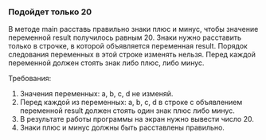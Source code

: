 
### Подойдет только 20

В методе main расставь правильно знаки плюс и минус, чтобы значение переменной result получилось равным 20.
Знаки нужно расставить только в строчке, в которой объявляется переменная result.
Порядок следования переменных в этой строке изменять нельзя.
Перед каждой переменной должен стоять знак либо плюс, либо минус.


Требования:
1.	Значения переменных: a, b, c, d не изменяй.
2.	Перед каждой из переменных: a, b, c, d в строке с объявлением переменной result должен стоять один знак плюс либо минус.
3.	В результате работы программы на экран нужно вывести число 20.
4.	Знаки плюс и минус должны быть расставлены правильно.


